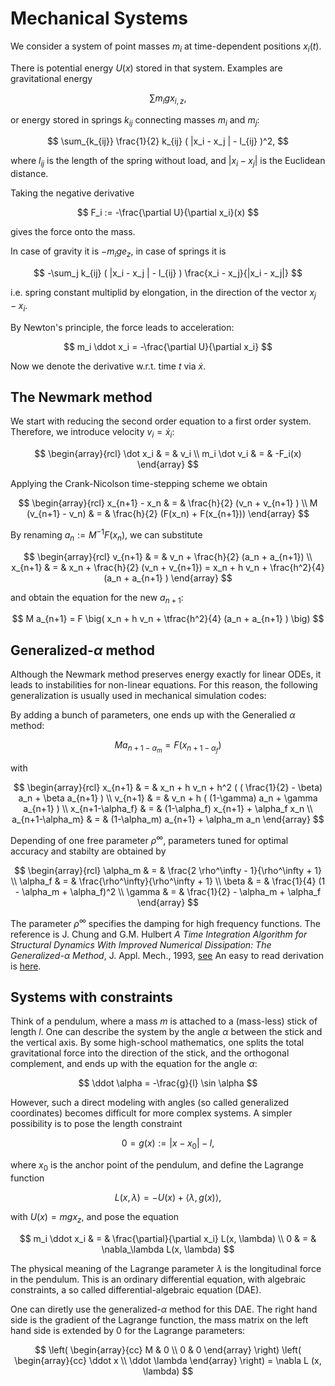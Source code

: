 # Mechanical Systems

We consider a system of point masses $m_i$ at time-dependent positions $x_i(t)$.

There is potential energy $U(x)$ stored in that system. Examples are gravitational energy

$$
\sum m_i g x_{i,z},
$$

or energy stored in springs $k_{ij}$ connecting masses $m_i$ and $m_j$:

$$
\sum_{k_{ij}} \frac{1}{2} k_{ij} ( |x_i - x_j | - l_{ij} )^2,
$$

where $l_{ij}$ is the length of the spring without load, and $|x_i - x_j|$ is the Euclidean distance.


Taking the negative derivative

$$
F_i := -\frac{\partial U}{\partial x_i}(x)
$$

gives the force onto the mass.

In case of gravity it is $-m_i g e_z$, in case of springs it is

$$
-\sum_j k_{ij} ( |x_i - x_j | - l_{ij} ) \frac{x_i - x_j}{|x_i - x_j|}
$$

i.e. spring constant multiplid by elongation, in the direction of the vector $x_j-x_i$.


By Newton's principle, the force leads to acceleration:

$$
m_i \ddot x_i = -\frac{\partial U}{\partial x_i}
$$

Now we denote the derivative w.r.t. time $t$ via $\dot {x}$.

## The Newmark method

We start with reducing the second order equation to a first order system. Therefore, we introduce velocity $v_i = \dot x_i$:

$$
\begin{array}{rcl}
\dot x_i & = & v_i \\
m_i \dot v_i & = & -F_i(x)
\end{array}
$$

Applying the Crank-Nicolson time-stepping scheme we obtain

$$
\begin{array}{rcl}
x_{n+1} - x_n & = & \frac{h}{2} (v_n + v_{n+1} ) \\
M (v_{n+1} - v_n) & = & \frac{h}{2} (F(x_n) + F(x_{n+1}))
\end{array}
$$

By renaming $a_n := M^{-1} F(x_n)$, we can substitute 

$$
\begin{array}{rcl}
v_{n+1} & = & v_n + \frac{h}{2} (a_n + a_{n+1}) \\
x_{n+1} & = & x_n + \frac{h}{2} (v_n + v_{n+1}) = x_n + h v_n + \frac{h^2}{4} (a_n + a_{n+1} )
\end{array}
$$

and obtain the equation for the new $a_{n+1}$:

$$
M a_{n+1} = F \big( x_n + h v_n + \tfrac{h^2}{4} (a_n + a_{n+1} ) \big)
$$


## Generalized-$\alpha$ method

Although the Newmark method preserves energy exactly for linear ODEs, it leads to
instabilities for non-linear equations. For this reason, the following generalization is
usually used in mechanical simulation codes:

By adding a bunch of parameters, one ends up with the Generalied $\alpha$ method:

$$
M a_{n+1-\alpha_m} = F(x_{n+1-\alpha_f})
$$

with

$$
\begin{array}{rcl}
x_{n+1} & = & x_n + h v_n  + h^2 ( ( \frac{1}{2} - \beta) a_n + \beta a_{n+1} ) \\
v_{n+1} & = & v_n + h ( (1-\gamma) a_n + \gamma a_{n+1} ) \\
x_{n+1-\alpha_f} & = & (1-\alpha_f) x_{n+1} + \alpha_f x_n \\
a_{n+1-\alpha_m} & = & (1-\alpha_m) a_{n+1} + \alpha_m a_n 
\end{array}
$$

Depending of one free parameter $\rho^\infty$, parameters tuned for optimal accuracy
and stabilty are obtained by

$$
\begin{array}{rcl}
\alpha_m & = & \frac{2 \rho^\infty - 1}{\rho^\infty + 1} \\
\alpha_f & = & \frac{\rho^\infty}{\rho^\infty + 1} \\
\beta & = & \frac{1}{4} (1 - \alpha_m + \alpha_f)^2 \\
\gamma & = & \frac{1}{2} - \alpha_m + \alpha_f
\end{array}
$$

The parameter $\rho^\infty$ specifies the damping for high frequency functions.
The reference is J. Chung and G.M. Hulbert *A Time Integration Algorithm for Structural Dynamics With Improved Numerical Dissipation: The Generalized-α Method*, J. Appl. Mech., 1993, [see](https://asmedigitalcollection.asme.org/appliedmechanics/article/60/2/371/423023/A-Time-Integration-Algorithm-for-Structural?casa_token=PkMuU1hl_4AAAAAA:btyl_IyLpSdrI9q5LjNYSDLzOECUIoT1b3IRqcF86A773ZNWRnyuN94Tizg4kQUaVw2gZftWhg)
An easy to read derivation is [here](https://miaodi.github.io/finite%20element%20method/newmark-generalized/).




## Systems with constraints

Think of a pendulum, where a mass $m$ is attached to a (mass-less) stick of length $l$.
One can describe the system by the angle $\alpha$ between the stick and the vertical axis.
By some high-school mathematics, one splits the total gravitational force into the direction of
the stick, and the orthogonal complement, and ends up with the equation for the angle $\alpha$:

$$
\ddot \alpha = -\frac{g}{l} \sin \alpha
$$

However, such a direct modeling with angles (so called generalized coordinates) becomes
difficult for more complex systems. A simpler possibility is to pose the length constraint

$$
0 = g(x) := | x - x_0 | - l,
$$

where $x_0$ is the anchor point of the pendulum, and define the Lagrange function

$$
L(x, \lambda) = -U(x) + \left< \lambda , g(x) \right>,
$$

with $U(x) = m g x_z$, and pose the equation

$$
m_i \ddot x_i & = & \frac{\partial}{\partial x_i} L(x, \lambda) \\
 0 & = & \nabla_\lambda L(x, \lambda)
$$

The physical meaning of the Lagrange parameter $\lambda$ is the longitudinal force in the pendulum. This is an ordinary differential equation, with algebraic constraints,
a so called differential-algebraic equation (DAE).

One can diretly use the generalized-$\alpha$ method for this DAE. The right hand side is the gradient of the Lagrange function, the mass matrix on the left hand side is extended by $0$ for the Lagrange parameters:

$$
\left( \begin{array}{cc}
 M & 0 \\
 0 & 0
 \end{array} \right)
\left( \begin{array}{cc}
   \ddot x \\
   \ddot \lambda
 \end{array} \right) =
 \nabla L (x, \lambda)
$$




